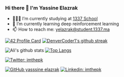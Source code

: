 
<!--
**yassineazrak/yassineazrak** is a ✨ _special_ ✨ repository because its `README.md` (this file) appears on your GitHub profile.

Here are some ideas to get you started:

- 🔭 I’m currently working on ...
- 🌱 I’m currently learning ...
- 👯 I’m looking to collaborate on ...
- 🤔 I’m looking for help with ...
- 💬 Ask me about ...
- 📫 How to reach me: ...
- 😄 Pronouns: ...
- ⚡ Fun fact: ...
-->
### Hi there 👋 I'm Yassine Elazrak

- 👨🏽‍💻 I’m currently studying at  [1337 School](https://1337.ma)
- 🌱 I’m currently learning deep reinforcement learning
- 📫 How to reach me: yelazrak@student.1337.ma



[![42 Profile Card](https://1337-readme.vercel.app/api/profile?cursus=42&dark=true&login=yelazrak)](https://github.com/yassine-elazrak)
[![DenverCoder1's github streak](https://github-readme-streak-stats.herokuapp.com/?user=alizaynoune&theme=dark)](https://github.com/yassine-elazrak)


![Ali's github stats](https://github-readme-stats.vercel.app/api?username=yassine-elazrak&show_icons=true&theme=dark )
[![Top Langs](https://github-readme-stats.vercel.app/api/top-langs/?username=yassine-elazrak&layout=compact&theme=dark)](https://github.com/yassine-elazrak)


[![Twitter: imthepk](https://img.shields.io/twitter/follow/yassineazrak?style=social)](https://twitter.com/yass_elazrak)

[![GitHub yasssine elazrak](https://img.shields.io/github/followers/yassineazrak?label=follow&style=social)](https://github.com/yassine-elazrak)
[![Linkedin: imthepk](https://img.shields.io/badge/-yassineazrak-blue?style=flat-square&logo=Linkedin&logoColor=white&link=https://www.linkedin.com/in/alizaynoune/)](https://www.linkedin.com/in/yelazrak/)
